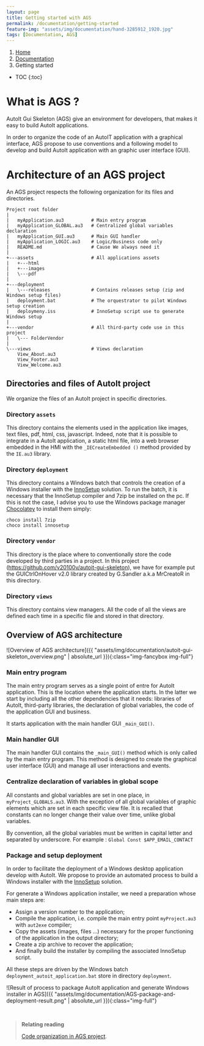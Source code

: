 ```yaml
---
layout: page
title: Getting started with AGS
permalink: /documentation/getting-started
feature-img: "assets/img/documentation/hand-3285912_1920.jpg"
tags: [Documentation, AGS]
---
```



<!-- Breadcrumb navigation -->
<nav aria-label="breadcrumb">
  <ol class="breadcrumb">
    <li class="breadcrumb-item"><a href="{{ site.url }}{{ site.baseurl }}/">Home</a></li>
    <li class="breadcrumb-item"><a href="{{ site.url }}{{ site.baseurl }}/documentation">Documentation</a></li>
    <li class="breadcrumb-item active" aria-current="page">Getting started</li>
  </ol>
</nav>


<!-- To be placed at the beginning of the post, it is where the table of content will be generated -->
* TOC
{:toc}


# What is AGS ?

AutoIt Gui Skeleton (AGS) give an environment for developers, that makes it easy to build AutoIt applications. 

In order to organize the code of an AutoIT application with a graphical interface, AGS propose to use conventions and a following model to develop and build AutoIt application with an graphic user interface (GUI).


# Architecture of an AGS project

An AGS project respects the following organization for its files and directories.

<pre>
<code class="language-markup">Project root folder
|
|   myApplication.au3          # Main entry program
|   myApplication_GLOBAL.au3   # Centralized global variables declaration
|   myApplication_GUI.au3      # Main GUI handler
|   myApplication_LOGIC.au3    # Logic/Business code only
|   README.md                  # Cause We always need it
|  
+---assets                     # All applications assets
|   +---html
|   +---images
|   \---pdf
|
+---deployment                
|   \---releases               # Contains releases setup (zip and Windows setup files)
|   deployment.bat             # The orquestrator to pilot Windows setup creation
|   deploymeny.iss             # InnoSetup script use to generate Windows setup
|
+---vendor                     # All third-party code use in this project
|   \--- FolderVendor
|              
\---views                      # Views declaration
    View_About.au3
    View_Footer.au3
    View_Welcome.au3</code>
</pre>

## Directories and files of AutoIt project 

We organize the files of an AutoIt project in specific directories.

### Directory `assets`

This directory contains the elements used in the application like images, text files, pdf, html, css, javascript. Indeed, note that it is possible to integrate in a AutoIt application, a static html file, into a web browser embedded in the HMI with the `_IECreateEmbedded ()` method provided by the `IE.au3` library.


### Directory `deployment`

This directory contains a Windows batch that controls the creation of a Windows installer with the [InnoSetup](http://www.jrsoftware.org/isinfo.php) solution. To run the batch, it is necessary that the InnoSetup compiler and 7zip be installed on the pc. If this is not the case, I advise you to use the Windows package manager [Chocolatey](https://chocolatey.org/) to install them simply:

<pre class="command-line" data-prompt="C: \>">
<code class=" language-bash">choco install 7zip
choco install innosetup</code>
</pre>


### Directory `vendor`

This directory is the place where to conventionally store the code developed by third parties in a project. In this project (https://github.com/v20100v/autoit-gui-skeleton), we have for example put the GUICtrlOnHover v2.0 library created by G.Sandler a.k.a MrCreatoR in this directory.


### Directory `views`

This directory contains view managers. All the code of all the views are defined each time in a specific file and stored in that directory.



## Overview of AGS architecture

![Overview of AGS architecture]({{ "assets/img/documentation/autoit-gui-skeleton_overview.png" | absolute_url }}){:class="img-fancybox img-full"}


### Main entry program

The main entry program serves as a single point of entre for AutoIt application. This is the location where the application starts. In the latter we start by including all the other dependencies that it needs: libraries of AutoIt, third-party libraries, the declaration of global variables, the code of the application GUI and business. 

It starts application with the main handler GUI `_main_GUI()`.


### Main handler GUI

The main handler GUI contains the `_main_GUI()` method which is only called by the main entry program. This method is designed to create the graphical user interface (GUI) and manage all user interactions and events. 


### Centralize declaration of variables in global scope

All constants and global variables are set in one place, in `myProject_GLOBALS.au3`. With the exception of all global variables of graphic elements which are set in each specific view file. It is recalled that constants can no longer change their value over time, unlike global variables.

By convention, all the global variables must be written in capital letter and separated by underscore. For example : `Global Const $APP_EMAIL_CONTACT`


### Package and setup deployment

In order to facilitate the deployment of a Windows desktop application develop with AutoIt. We propose to provide an automated process to build a Windows installer with the [InnoSetup](http://www.jrsoftware.org/isinfo.php) solution.

For generate a Windows application installer, we need a preparation whose main steps are:

- Assign a version number to the application;
- Compile the application, i.e. compile the main entry point `myProject.au3` with `aut2exe` compiler;
- Copy the assets (images, files ...) necessary for the proper functioning of the application in the output directory;
- Create a zip archive to recover the application;
- And finally build the installer by compiling the associated InnoSetup script.

All these steps are driven by the Windows batch `deployment_autoit_application.bat` store in directory `deployment`.

![Result of process to package AutoIt application and generate Windows installer in AGS]({{ "assets/img/documentation/AGS-package-and-deployment-result.png" | absolute_url }}){:class="img-full"}

<br/>

> **Relating reading**
>
> <a href="{{ site.url }}{{ site.baseurl }}/documentation/code-organization">Code organization in AGS project</a>.